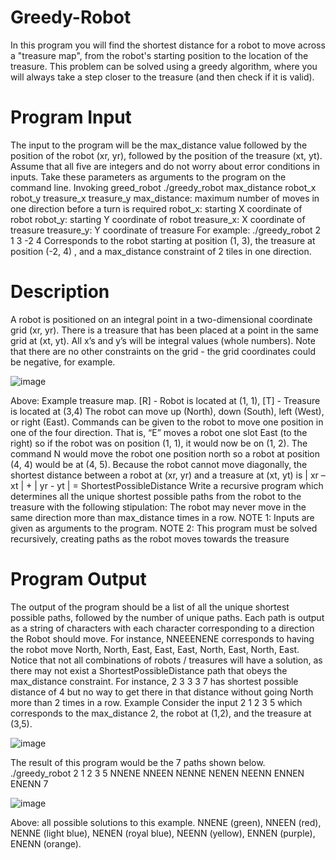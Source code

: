 # Greedy-Robot
In this program you will find the shortest distance for a robot to move across a "treasure map", from the robot's starting position to the location of the treasure. This problem can be solved using a greedy algorithm, where you will always take a step closer to the treasure (and then check if it is valid).

# Program Input
The input to the program will be the max_distance value followed by the position of the robot (xr, yr), followed
by the position of the treasure (xt, yt). Assume that all five are integers and do not worry about error conditions
in inputs. Take these parameters as arguments to the program on the command line.
Invoking greed_robot
./greedy_robot max_distance robot_x robot_y treasure_x treasure_y
max_distance: maximum number of moves in one direction before a turn is required
robot_x: starting X coordinate of robot
robot_y: starting Y coordinate of robot
treasure_x: X coordinate of treasure
treasure_y: Y coordinate of treasure
For example:
./greedy_robot 2 1 3 -2 4
Corresponds to the robot starting at position (1, 3), the treasure at position (-2, 4) , and a max_distance
constraint of 2 tiles in one direction.

# Description
A robot is positioned on an integral point in a two-dimensional coordinate grid (xr, yr). There is a treasure that
has been placed at a point in the same grid at (xt, yt). All x’s and y’s will be integral values (whole numbers).
Note that there are no other constraints on the grid - the grid coordinates could be negative, for example.

![image](https://github.com/Ayush434/Greedy-Robot-C-/assets/55855818/da31b7ed-efdf-45eb-b5ad-469554ff1935)

Above: Example treasure map. [R] - Robot is located at (1, 1), [T] - Treasure is located at (3,4)
The robot can move up (North), down (South), left (West), or right (East). Commands can be given to the
robot to move one position in one of the four direction. That is, “E” moves a robot one slot East (to the right) so
if the robot was on position (1, 1), it would now be on (1, 2). The command N would move the robot one
position north so a robot at position (4, 4) would be at (4, 5). Because the robot cannot move diagonally, the
shortest distance between a robot at (xr, yr) and a treasure at (xt, yt) is
| xr – xt | + | yr - yt | = ShortestPossibleDistance
Write a recursive program which determines all the unique shortest possible paths from the robot to the
treasure with the following stipulation: The robot may never move in the same direction more than
max_distance times in a row.
NOTE 1: Inputs are given as arguments to the program.
NOTE 2: This program must be solved recursively, creating paths as the robot moves towards the treasure


# Program Output
The output of the program should be a list of all the unique shortest possible paths, followed by the number of
unique paths. Each path is output as a string of characters with each character corresponding to a direction
the Robot should move. For instance, NNEEENENE corresponds to having the robot move North, North, East,
East, East, North, East, North, East.
Notice that not all combinations of robots / treasures will have a solution, as there may not exist a
ShortestPossibleDistance path that obeys the max_distance constraint. For instance, 2 3 3 3 7 has shortest
possible distance of 4 but no way to get there in that distance without going North more than 2 times in a row.
Example
Consider the input 2 1 2 3 5 which corresponds to the max_distance 2, the robot at (1,2), and the treasure at
(3,5).

![image](https://github.com/Ayush434/Greedy-Robot-C-/assets/55855818/e96bda63-d097-4d98-829d-3138538e2d3c)

The result of this program would be the 7 paths shown below.
./greedy_robot 2 1 2 3 5
NNENE
NNEEN
NENNE
NENEN
NEENN
ENNEN
ENENN
7

![image](https://github.com/Ayush434/Greedy-Robot-C-/assets/55855818/800ac35f-f031-4bbb-870d-7c1345b1f3a9)

Above: all possible solutions to this example. NNENE (green), NNEEN (red), NENNE (light blue), NENEN
(royal blue), NEENN (yellow), ENNEN (purple), ENENN (orange).

